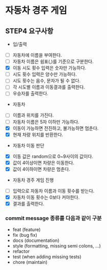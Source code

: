 # 자동차 경주 게임

## STEP4 요구사항
* 입/출력
- [ ] 자동차에 이름을 부여한다.
- [ ] 자동차 이름은 쉼표(,)를 기준으로 구분한다.
- [X] 이동 시도 횟수 입력은 숫자만 가능하다.
- [ ] 시도 횟수 입력은 양수만 가능하다.
- [ ] 시도 횟수는 음수, 문자가 될 수 없다.
- [ ] 각 시도별 이름과 이동결과를 출력한다.
- [ ] 우승자를 출력한다.
* 자동차
- [ ] 이름과 위치를 가진다.
- [ ] 자동차 이름은 5자 이하만 가능하다.
- [X] 이동이 가능하면 전진하고, 불가능하면 멈춘다.
- [X] 현재 차량 위치를 반환한다.
* 자동차 이동 판단
- [X] 이동 값은 random으로 0~9사이의 값이다.
- [X] 값이 4이상이면 차량은 이동한다.
- [X] 값이 4이하이면 차량은 멈춘다.
* 자동차 경주 게임 진행
- [ ] 입력으로 자동차 이름과 이동 횟수를 받는다.
- [X] 자동차 이동 횟수는 0보다 커야한다.
- [X] 결과를 출력한다.

### commit message 종류를 다음과 같이 구분
- feat (feature)
- fix (bug fix)
- docs (documentation)
- style (formatting, missing semi colons, …)
- refactor
- test (when adding missing tests)
- chore (maintain)